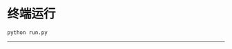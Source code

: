 # 终端运行

```shell
python run.py
```
***************************************************************************************************************************************************************************************************************************************************************************************************************************************************************************************************************************************************************************************************************************************************************************************************************************
